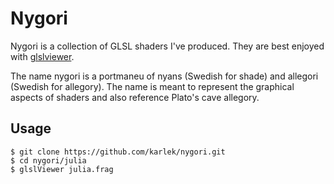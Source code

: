 
# Nygori

Nygori is a collection of GLSL shaders I've produced. They are best enjoyed with
[glslviewer](https://github.com/patriciogonzalezvivo/glslViewer).

The name nygori is a portmaneu of nyans (Swedish for shade) and allegori
(Swedish for allegory). The name is meant to represent the graphical aspects of
shaders and also reference Plato's cave allegory.

## Usage

```fish
$ git clone https://github.com/karlek/nygori.git
$ cd nygori/julia
$ glslViewer julia.frag
```
